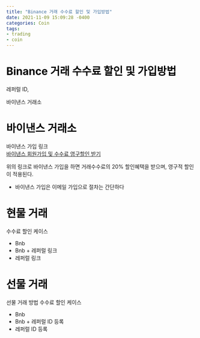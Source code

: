 ```yaml
---
title: "Binance 거래 수수료 할인 및 가입방법"
date: 2021-11-09 15:09:28 -0400
categories: Coin
tags:
- trading
- coin
---
```


# <span style="color:black">Binance 거래 수수료 할인 및 가입방법 </span><br>
레퍼럴 ID,<br>

바이낸스 거래소
# <span style="color:black">바이낸스 거래소</span><br>
바이낸스 가입 링크 <br>
<A href="https://accounts.binance.me/en/register?ref=84111996t">
  바이낸스 회원가입 및 수수료 영구할인 받기 </A><br>
<!-- # <span style="color:black">https://accounts.binance.me/en/register?ref=84111996</span><br> -->
위의 링크로 바이낸스 가입을 하면 거래수수료의 20% 할인혜택을 받으며, 영구적 할인이 적용된다.
* 바이낸스 가입은 이메일 가입으로 절차는 간단하다
# <span style="color:black">현물 거래</span><br>
수수료 할인 케이스
- Bnb 
- Bnb + 레퍼럴 링크
- 레퍼럴 링크
# <span style="color:black">선물 거래</span><br>
선물 거래 방법
수수료 할인 케이스
- Bnb
- Bnb + 레퍼럴 ID 등록
- 레퍼럴 ID 등록







